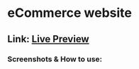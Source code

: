# eCommerce website

## Link: [Live Preview](https://mosalahbedair1.000webhostapp.com/)

### Screenshots & How to use:

